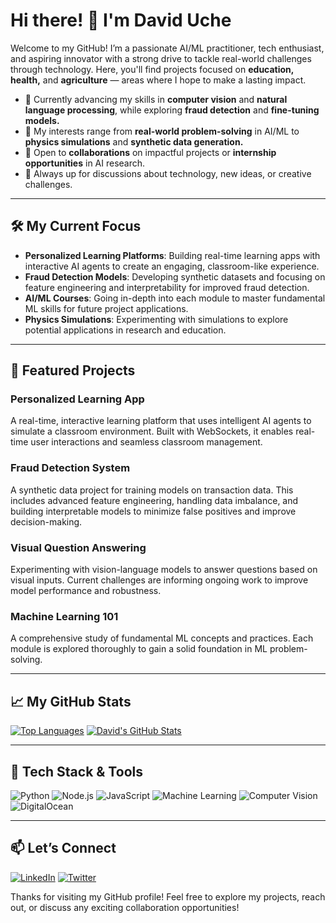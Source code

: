 # Hi there! 👋 I'm David Uche

Welcome to my GitHub! I’m a passionate AI/ML practitioner, tech enthusiast, and aspiring innovator with a strong drive to tackle real-world challenges through technology. Here, you'll find projects focused on **education, health,** and **agriculture** — areas where I hope to make a lasting impact.

- 🌱 Currently advancing my skills in **computer vision** and **natural language processing**, while exploring **fraud detection** and **fine-tuning models.**
- 👀 My interests range from **real-world problem-solving** in AI/ML to **physics simulations** and **synthetic data generation.**
- 💼 Open to **collaborations** on impactful projects or **internship opportunities** in AI research.
- 💬 Always up for discussions about technology, new ideas, or creative challenges.

---

## 🛠 My Current Focus
- **Personalized Learning Platforms**: Building real-time learning apps with interactive AI agents to create an engaging, classroom-like experience.
- **Fraud Detection Models**: Developing synthetic datasets and focusing on feature engineering and interpretability for improved fraud detection.
- **AI/ML Courses**: Going in-depth into each module to master fundamental ML skills for future project applications.
- **Physics Simulations**: Experimenting with simulations to explore potential applications in research and education.

---

## 🌟 Featured Projects
### Personalized Learning App
A real-time, interactive learning platform that uses intelligent AI agents to simulate a classroom environment. Built with WebSockets, it enables real-time user interactions and seamless classroom management.

### Fraud Detection System
A synthetic data project for training models on transaction data. This includes advanced feature engineering, handling data imbalance, and building interpretable models to minimize false positives and improve decision-making.

### Visual Question Answering
Experimenting with vision-language models to answer questions based on visual inputs. Current challenges are informing ongoing work to improve model performance and robustness.

### Machine Learning 101
A comprehensive study of fundamental ML concepts and practices. Each module is explored thoroughly to gain a solid foundation in ML problem-solving.

---

## 📈 My GitHub Stats

[![Top Languages](https://github-readme-stats.vercel.app/api/top-langs/?username=daviduche03&layout=compact&theme=algolia)](https://github.com/daviduche03)
[![David's GitHub Stats](https://github-readme-stats.vercel.app/api?username=daviduche03&theme=algolia&show_icons=true)](https://github.com/daviduche03)

---

## 🚀 Tech Stack & Tools
![Python](https://img.shields.io/badge/-Python-3776AB?style=for-the-badge&logo=python&logoColor=white)
![Node.js](https://img.shields.io/badge/-Node.js-339933?style=for-the-badge&logo=node.js&logoColor=white)
![JavaScript](https://img.shields.io/badge/-JavaScript-F7DF1E?style=for-the-badge&logo=javascript&logoColor=black)
![Machine Learning](https://img.shields.io/badge/-Machine%20Learning-0066ff?style=for-the-badge)
![Computer Vision](https://img.shields.io/badge/-Computer%20Vision-ff0066?style=for-the-badge)
![DigitalOcean](https://img.shields.io/badge/-DigitalOcean-0080FF?style=for-the-badge&logo=digitalocean&logoColor=white)

---

## 📫 Let’s Connect
[![LinkedIn](https://img.shields.io/badge/-LinkedIn-0077B5?style=for-the-badge&logo=linkedin&logoColor=white)](https://www.linkedin.com/in/daviduche03/)
[![Twitter](https://img.shields.io/badge/-Twitter-1DA1F2?style=for-the-badge&logo=twitter&logoColor=white)](https://twitter.com/daviduche03)

Thanks for visiting my GitHub profile! Feel free to explore my projects, reach out, or discuss any exciting collaboration opportunities!
